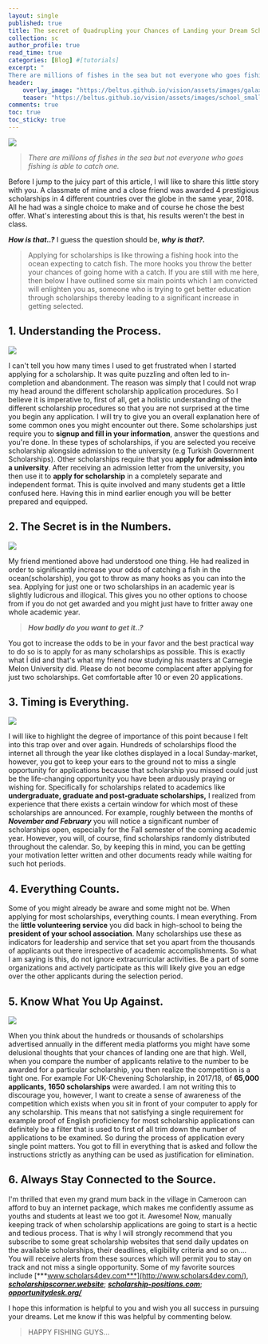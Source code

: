 ```yaml
---
layout: single
published: true
title: The secret of Quadrupling your Chances of Landing your Dream Scholarship.
collection: sc
author_profile: true
read_time: true
categories: [Blog] #[tutorials]
excerpt: "
There are millions of fishes in the sea but not everyone who goes fishing is able to catch one."
header:
    overlay_image: "https://beltus.github.io/vision/assets/images/galaxy.png"
    teaser: "https://beltus.github.io/vision/assets/images/school_small.jpg"
comments: true
toc: true
toc_sticky: true
---
```


![](https://beltus.github.io/vision/assets/images/school.jpg)

> *There are millions of fishes in the sea but not everyone who goes fishing is able to catch one.*

Before I jump to the juicy part of this article, I will like to share this little story with you. A classmate of mine and a close friend was awarded 4 prestigious scholarships in 4 different countries over the globe in the same year, 2018. All he had was a single choice to make and of course he chose the best offer. What's interesting about this is that, his results weren't the best in class.

***How is that..?*** I guess the question should be, ***why is that?.***
> Applying for scholarships is like throwing a fishing hook into the ocean expecting to catch fish. The more hooks you throw the better your chances of going home with a catch.
If you are still with me here, then below I have outlined some six main points which I am convicted will enlighten you as, someone who is trying to get better education through scholarships thereby leading to a significant increase in getting selected.

## 1. Understanding the Process.

![](https://beltus.github.io/vision/assets/images/s1.jpeg)

I can't tell you how many times I used to get frustrated when I started applying for a scholarship. It was quite puzzling and often led to in-completion and abandonment. The reason was simply that I could not wrap my head around the different scholarship application procedures. So I believe it is imperative to, first of all, get a holistic understanding of the different scholarship procedures so that you are not surprised at the time you begin any application. I will try to give you an overall explanation here of some common ones you might encounter out there. Some scholarships just require you to **signup and fill in your information**, answer the questions and you're done. In these types of scholarships, if you are selected you receive scholarship alongside admission to the university (e.g Turkish Government Scholarships). Other scholarships require that you **apply for admission into a university**. After receiving an admission letter from the university, you then use it to **apply for scholarship** in a completely separate and independent format. This is quite involved and many students get a little confused here. Having this in mind earlier enough you will be better prepared and equipped.

## 2. The Secret is in the Numbers.
![](https://beltus.github.io/vision/assets/images/people.jpg)

My friend mentioned above had understood one thing. He had realized in order to significantly increase your odds of catching a fish in the ocean(scholarship), you got to throw as many hooks as you can into the sea. Applying for just one or two scholarships in an academic year is slightly ludicrous and illogical. This gives you no other options to choose from if you do not get awarded and you might just have to fritter away one whole academic year.

>***How badly do you want to get it..?***

You got to increase the odds to be in your favor and the best practical way to do so is to apply for as many scholarships as possible. This is exactly what İ did and that's what my friend now studying his masters at Carnegie Melon University did.
Please do not become complacent after applying for just two scholarships. Get comfortable after 10 or even 20 applications.

## 3. Timing is Everything.

![](https://beltus.github.io/vision/assets/images/s2.jpeg)

I will like to highlight the degree of importance of this point because I felt into this trap over and over again. Hundreds of scholarships flood the internet all through the year like clothes displayed in a local Sunday-market, however, you got to keep your ears to the ground not to miss a single opportunity for applications because that scholarship you missed could just be the life-changing opportunity you have been arduously praying or wishing for. Specifically for scholarships related to academics like **undergraduate, graduate and post-graduate scholarships,** I realized from experience that there exists a certain window for which most of these scholarships are announced. For example, roughly between the months of ***November and February*** you will notice a significant number of scholarships open, especially for the Fall semester of the coming academic year. However, you will, of course, find scholarships randomly distributed throughout the calendar. So, by keeping this in mind, you can be getting your motivation letter written and other documents ready while waiting for such hot periods.

## 4. Everything Counts.

Some of you might already be aware and some might not be. When applying for most scholarships, everything counts. I mean everything. From the **little volunteering service** you did back in high-school to being the **president of your school association**. Many scholarships use these as indicators for leadership and service that set you apart from the thousands of applicants out there irrespective of academic accomplishments. So what I am saying is this, do not ignore extracurricular activities. Be a part of some organizations and actively participate as this will likely give you an edge over the other applicants during the selection period.

## 5. Know What You Up Against.

![](https://beltus.github.io/vision/assets/images/s3.jpeg)

When you think about the hundreds or thousands of scholarships advertised annually in the different media platforms you might have some delusional thoughts that your chances of landing one are that high. Well, when you compare the number of applicants relative to the number to be awarded for a particular scholarship, you then realize the competition is a tight one. For example For UK-Chevening Scholarship, in 2017/18, of **65,000 applicants,** **1650 scholarships** were awarded. I am not writing this to discourage you, however, I want to create a sense of awareness of the competition which exists when you sit in front of your computer to apply for any scholarship. This means that not satisfying a single requirement for example proof of English proficiency for most scholarship applications can definitely be a filter that is used to first of all trim down the number of applications to be examined. So during the process of application every single point matters. You got to fill in everything that is asked and follow the instructions strictly as anything can be used as justification for elimination.

## 6. Always Stay Connected to the Source.

I'm thrilled that even my grand mum back in the village in Cameroon can afford to buy an internet package, which makes me confidently assume as youths and students at least we too got it. Awesome! Now, manually keeping track of when scholarship applications are going to start is a hectic and tedious process. That is why I will strongly recommend that you subscribe to some great scholarship websites that send daily updates on the available scholarships, their deadlines, eligibility criteria and so on…. You will receive alerts from these sources which will permit you to stay on track and not miss a single opportunity. Some of my favorite sources include [***www.scholars4dev.com***](http://www.scholars4dev.com/), [***scholarshipscorner.website***](https://scholarshipscorner.website/); [***scholarship-positions.com***](https://scholarship-positions.com/); [***opportunitydesk.org/***](https://opportunitydesk.org/)

I hope this information is helpful to you and wish you all success in pursuing your dreams. Let me know if this was helpful by commenting below.

> HAPPY FISHING GUYS…

<div class="fb-comments" data-href="https://beltus.github.io/vision/blog/quadruple-chances/" data-width="550" data-numposts="10"></div>
